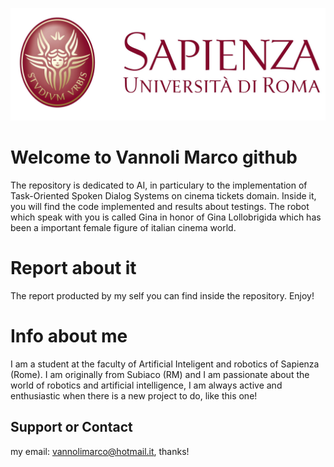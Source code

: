 ![Logo Sapienza](/logo-sapienza-new.jpg)

# Welcome to Vannoli Marco github 
The repository is dedicated to AI, in particulary to the implementation of Task-Oriented Spoken Dialog Systems on cinema tickets domain. Inside it, you will find the code implemented and results about testings. The robot which speak with you is called Gina in honor of Gina Lollobrigida which has been a important female figure of italian cinema world.

# Report about it
The report producted by my self you can find inside the repository. Enjoy!

# Info about me
I am a student at the faculty of Artificial Inteligent and robotics of Sapienza (Rome). I am originally from Subiaco (RM) and I am passionate about the world of robotics and artificial intelligence, I am always active and enthusiastic when there is a new project to do, like this one!

## Support or Contact
my email: vannolimarco@hotmail.it, thanks!
